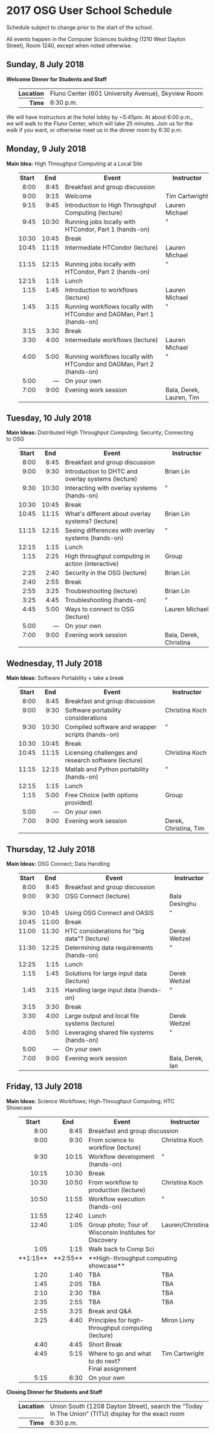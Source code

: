 <style type="text/css">
  table.schedule { border-collapse: collapse; margin: 1em 0 1em 2em; }
  th, td { padding: 2px 0; vertical-align: top; }
  th + th, th + td, td + td { padding-left: 1em; }
  th.side { text-align: right; }
  td.time { text-align: right; }
  .hi { color: \#F60; /\* font-weight: bold; \*/ }
  tr.meal { background-color: \#FFEEBF; }
  tr.break { background-color: \#D9F0FF; }
</style>

# 2017 OSG User School Schedule

Schedule subject to change prior to the start of the school.

All events happen in the Computer Sciences building (1210 West Dayton Street), Room 1240, except when noted otherwise.

## Sunday, 8 July 2018

**Welcome Dinner for Students and Staff**

<table class="schedule"> <tr valign="baseline"> <th class="side">Location</th> <td><span class="hi">Fluno Center (601 University Avenue)</span>, Skyview Room</td> </tr> <tr valign="baseline"> <th class="side">Time</th> <td>6:30 p.m.</td> </tr> </table>

We will have instructors at the hotel lobby by ~5:45pm. At about 6:00 p.m., we will walk to the Fluno Center, which will
take 25 minutes. Join us for the walk if you want, or otherwise meet us in the dinner room by 6:30 p.m.

## Monday, 9 July 2018

**Main Idea:** High Throughput Computing at a Local Site

<table class="schedule"> <tr> <th>Start</th> <th>End</th> <th>Event</th> <th>Instructor</th> </tr> <tr class="meal"> <td class="time">8:00</td> <td class="time">8:45</td> <td colspan="2">Breakfast and group discussion</td> </tr> <tr class="inst"> <td class="time">9:00</td> <td class="time">9:15</td> <td>Welcome</td> <td>Tim Cartwright</td> </tr> <tr class="inst"> <td class="time">9:15</td> <td class="time">9:45</td> <td>Introduction to High Throughput Computing (lecture)</td> <td>Lauren Michael</td> </tr> <tr class="inst"> <td class="time">9:45</td> <td class="time">10:30</td> <td>Running jobs locally with HTCondor, Part 1 (hands-on)</td> <td>"</td> </tr> <tr class="break"> <td class="time">10:30</td> <td class="time">10:45</td> <td colspan="2">Break</td> </tr> <tr class="inst"> <td class="time">10:45</td> <td class="time">11:15</td> <td>Intermediate HTCondor (lecture)</td> <td>Lauren Michael</td> </tr> <tr class="inst"> <td class="time">11:15</td> <td class="time">12:15</td> <td>Running jobs locally with HTCondor, Part 2 (hands-on)</td> <td>"</td> </tr> <tr class="meal"> <td class="time">12:15</td> <td class="time">1:15</td> <td colspan="2">Lunch</td> </tr> <tr class="inst"> <td class="time">1:15</td> <td class="time">1:45</td> <td>Introduction to workflows (lecture)</td> <td>Lauren Michael</td> </tr> <tr class="inst"> <td class="time">1:45</td> <td class="time">3:15</td> <td>Running workflows locally with HTCondor and DAGMan, Part 1 (hands-on)</td> <td>"</td> </tr> <tr class="break"> <td class="time">3:15</td> <td class="time">3:30</td> <td colspan="2">Break</td> </tr> <tr class="inst"> <td class="time">3:30</td> <td class="time">4:00</td> <td>Intermediate workflows (lecture)</td> <td>Lauren Michael</td> </tr> <tr class="inst"> <td class="time">4:00</td> <td class="time">5:00</td> <td>Running workflows locally with HTCondor and DAGMan, Part 2 (hands-on)</td> <td>"</td> </tr> <tr class="break"> <td class="time">5:00</td> <td class="time">—</td> <td colspan="2">On your own</td> </tr> <tr class="inst"> <td class="time">7:00</td> <td class="time">9:00</td> <td>Evening work session</td> <td>Bala, Derek, Lauren, Tim</td> </tr> </table>

## Tuesday, 10 July 2018

**Main Ideas:** Distributed High Throughput Computing; Security; Connecting to OSG

<table class="schedule"> <tr> <th>Start</th> <th>End</th> <th>Event</th> <th>Instructor</th> </tr> <tr class="meal"> <td class="time">8:00</td> <td class="time">8:45</td> <td colspan="2">Breakfast and group discussion</td> </tr> <tr class="inst"> <td class="time">9:00</td> <td class="time">9:30</td> <td>Introduction to DHTC and overlay systems (lecture)</td> <td>Brian Lin</td> </tr> <tr class="inst"> <td class="time">9:30</td> <td class="time">10:30</td> <td>Interacting with overlay systems (hands-on)</td> <td>"</td> </tr> <tr class="break"> <td class="time">10:30</td> <td class="time">10:45</td> <td colspan="2">Break</td> </tr> <tr class="inst"> <td class="time">10:45</td> <td class="time">11:15</td> <td>What's different about overlay systems? (lecture)</td> <td>Brian Lin</td> </tr> <tr class="inst"> <td class="time">11:15</td> <td class="time">12:15</td> <td>Seeing differences with overlay systems (hands-on)</td> <td>"</td> </tr> <tr class="meal"> <td class="time">12:15</td> <td class="time">1:15</td> <td colspan="2">Lunch</td> </tr> <tr class="inst"> <td class="time">1:15</td> <td class="time">2:25</td> <td>High throughput computing in action (interactive)</td> <td>Group</td> </tr> <tr class="inst"> <td class="time">2:25</td> <td class="time">2:40</td> <td>Security in the OSG (lecture)</td> <td>Brian Lin</td> </tr> <tr class="break"> <td class="time">2:40</td> <td class="time">2:55</td> <td colspan="2">Break</td> </tr> <tr class="inst"> <td class="time">2:55</td> <td class="time">3:25</td> <td>Troubleshooting (lecture)</td> <td>Brian Lin</td> </tr> <tr class="inst"> <td class="time">3:25</td> <td class="time">4:45</td> <td>Troubleshooting (hands-on)</td> <td>"</td> </tr> <tr class="inst"> <td class="time">4:45</td> <td class="time">5:00</td> <td>Ways to connect to OSG (lecture)</td> <td>Lauren Michael</td> </tr> <tr class="break"> <td class="time">5:00</td> <td class="time">—</td> <td colspan="2">On your own</td> </tr> <tr class="inst"> <td class="time">7:00</td> <td class="time">9:00</td> <td>Evening work session</td> <td>Bala, Derek, Christina</td> </tr> </table>

## Wednesday, 11 July 2018

**Main Ideas:** Software Portability + take a break

<table class="schedule"> <tr> <th>Start</th> <th>End</th> <th>Event</th> <th>Instructor</th> </tr> <tr class="meal"> <td class="time">8:00</td> <td class="time">8:45</td> <td colspan="2">Breakfast and group discussion</td> </tr> <tr class="inst"> <td class="time">9:00</td> <td class="time">9:30</td> <td>Software portability considerations</td> <td>Christina Koch</td> </tr> <tr class="inst"> <td class="time">9:30</td> <td class="time">10:30</td> <td>Compiled software and wrapper scripts (hands-on)</td> <td>"</td> </tr> <tr class="break"> <td class="time">10:30</td> <td class="time">10:45</td> <td colspan="2">Break</td> </tr> <tr class="inst"> <td class="time">10:45</td> <td class="time">11:15</td> <td>Licensing challenges and research software (lecture)</td> <td>Christina Koch</td> </tr> <tr class="inst"> <td class="time">11:15</td> <td class="time">12:15</td> <td>Matlab and Python portability (hands-on)</td> <td>"</td> </tr> <tr class="meal"> <td class="time">12:15</td> <td class="time">1:15</td> <td colspan="2">Lunch</td> </tr> <tr class="inst"> <td class="time">1:15</td> <td class="time">5:00</td> <td>Free Choice (with options provided)</td> <td>Group</td> </tr> <tr class="break"> <td class="time">5:00</td> <td class="time">—</td> <td colspan="2">On your own</td> </tr> <tr class="inst"> <td class="time">7:00</td> <td class="time">9:00</td> <td>Evening work session</td> <td>Derek, Christina, Tim</td> </tr> </table>

## Thursday, 12 July 2018

**Main Ideas:** OSG Connect; Data Handling

<table class="schedule"> <tr> <th>Start</th> <th>End</th> <th>Event</th> <th>Instructor</th> </tr> <tr class="meal"> <td class="time">8:00</td> <td class="time">8:45</td> <td colspan="2">Breakfast and group discussion</td> </tr> <tr class="inst"> <td class="time">9:00</td> <td class="time">9:30</td> <td>OSG Connect (lecture)</td> <td>Bala Desinghu</td> </tr> <tr class="inst"> <td class="time">9:30</td> <td class="time">10:45</td> <td>Using OSG Connect and OASIS</td> <td>"</td> </tr> <tr class="break"> <td class="time">10:45</td> <td class="time">11:00</td> <td colspan="2">Break</td> </tr> <tr class="inst"> <td class="time">11:00</td> <td class="time">11:30</td> <td>HTC considerations for "big data"? (lecture)</td> <td>Derek Weitzel</td> </tr> <tr class="inst"> <td class="time">11:30</td> <td class="time">12:25</td> <td>Determining data requirements (hands-on)</td> <td>"</td> </tr> <tr class="meal"> <td class="time">12:25</td> <td class="time">1:15</td> <td colspan="2">Lunch</td> </tr> <tr class="inst"> <td class="time">1:15</td> <td class="time">1:45</td> <td>Solutions for large input data (lecture)</td> <td>Derek Weitzel</td> </tr> <tr class="inst"> <td class="time">1:45</td> <td class="time">3:15</td> <td>Handling large input data (hands-on)</td> <td>"</td> </tr> <tr class="break"> <td class="time">3:15</td> <td class="time">3:30</td> <td colspan="2">Break</td> </tr> <tr class="inst"> <td class="time">3:30</td> <td class="time">4:00</td> <td>Large output and local file systems (lecture)</td> <td>Derek Weitzel</td> </tr> <tr class="inst"> <td class="time">4:00</td> <td class="time">5:00</td> <td>Leveraging shared file systems (hands-on)</td> <td>"</td> </tr> <tr class="break"> <td class="time">5:00</td> <td class="time">—</td> <td colspan="2">On your own</td> </tr> <tr class="inst"> <td class="time">7:00</td> <td class="time">9:00</td> <td>Evening work session</td> <td>Bala, Derek, Ian</td> </tr> </table>

## Friday, 13 July 2018

**Main Ideas:** Science Workflows; High-Throughput Computing; HTC Showcase

<table class="schedule"> <tr> <th>Start</th> <th>End</th> <th>Event</th> <th>Instructor</th> </tr> <tr class="meal"> <td class="time">8:00</td> <td class="time">8:45</td> <td colspan="2">Breakfast and group discussion</td> </tr> <tr class="inst"> <td class="time">9:00</td> <td class="time">9:30</td> <td>From science to workflow (lecture)</td> <td>Christina Koch</td> </tr> <tr class="inst"> <td class="time">9:30</td> <td class="time">10:15</td> <td>Workflow development (hands-on)</td> <td>"</td> </tr> <tr class="break"> <td class="time">10:15</td> <td class="time">10:30</td> <td colspan="2">Break</td> </tr> <tr class="inst"> <td class="time">10:30</td> <td class="time">10:50</td> <td>From workflow to production (lecture)</td> <td>Christina Koch</td> </tr> <tr class="inst"> <td class="time">10:50</td> <td class="time">11:55</td> <td>Workflow execution (hands-on)</td> <td>"</td> </tr> <tr class="meal"> <td class="time">11:55</td> <td class="time">12:40</td> <td colspan="2">Lunch</td> </tr> <tr class="inst"> <td class="time">12:40</td> <td class="time">1:05</td> <td><span class="hi">Group photo; Tour of Wisconsin Institutes for Discovery</span></td> <td>Lauren/Christina</td> </tr> <tr class="break"> <td class="time">1:05</td> <td class="time">1:15</td> <td colspan="2">Walk back to Comp Sci</td> </tr> <tr class="inst"> <td class="time">**1:15**</td> <td class="time">**2:55**</td> <td colspan="2">**High-throughput computing showcase**</td> </tr> <tr class="inst"> <td class="time">1:20</td> <td class="time">1:40</td> <td>TBA</td> <td>TBA</td> </tr> <tr class="inst"> <td class="time">1:45</td> <td class="time">2:05</td> <td>TBA</td> <td>TBA</td> </tr> <tr class="inst"> <td class="time">2:10</td> <td class="time">2:30</td> <td>TBA</td> <td>TBA</td> </tr> <tr class="inst"> <td class="time">2:35</td> <td class="time">2:55</td> <td>TBA</td> <td>TBA</td> </tr> <tr class="break"> <td class="time">2:55</td> <td class="time">3:25</td> <td colspan="2">Break and Q&A</td> </tr> <tr class="inst"> <td class="time">3:25</td> <td class="time">4:40</td> <td>Principles for high-throughput computing (lecture)</td> <td>Miron Livny</td> </tr> <tr class="break"> <td class="time">4:40</td> <td class="time">4:45</td> <td colspan="2">Short Break</td> </tr> <tr class="inst"> <td class="time">4:45</td> <td class="time">5:15</td> <td>Where to go and what to do next?<br>Final assignment</td> <td>Tim Cartwright</td> </tr> <tr class="break"> <td class="time">5:15</td> <td class="time">6:30</td> <td colspan="2">On your own</td> </tr> </table>

**Closing Dinner for Students and Staff**

<table class="schedule"> <tr> <th class="side">Location</th> <td><span class="hi">Union South (1208 Dayton Street)</span>, search the “Today In The Union” (TITU) display for the exact room</td> </tr> <tr> <th class="side">Time</th> <td>6:30 p.m.</td> </tr> </table>
